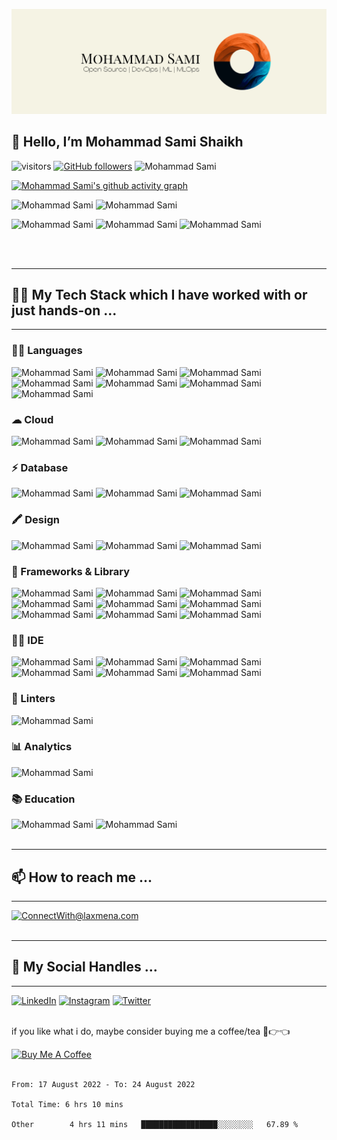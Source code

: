 ![Test Image 3](/assets/MohammadSami.png)

## 👋 Hello, I’m Mohammad Sami Shaikh

![visitors](https://visitor-badge.laobi.icu/badge?page_id=samishaikh6810.samishaikh6810) [![GitHub followers](https://img.shields.io/github/followers/samishaikh6810.svg?style=social&label=Follow)](https://github.com/samishaikh6810?tab=followers)
![Mohammad Sami](https://hits.seeyoufarm.com/api/count/incr/badge.svg?url=https%3A%2F%2Fgithub.com%2Fsamishaikh68101212%2Fhit-counter)

<!---
SamiShaikh6810/SamiShaikh6810 is a ✨ special ✨ repository because its `README.md` (this file) appears on your GitHub profile.
You can click the Preview link to take a look at your changes.
--->

<!-- Contribution Graph-->
[![Mohammad Sami's github activity graph](https://activity-graph.herokuapp.com/graph?username=samishaikh6810&theme=xcode&bg_color=0D1117&color=5BCDEC&line=5BCDEC&point=FFFFFF&hide_border=true)](https://github.com/samishaikh6810)

![Mohammad Sami](https://github-profile-summary-cards.vercel.app/api/cards/profile-details?username=samishaikh6810&theme=vue)
![Mohammad Sami](https://github-profile-trophy.vercel.app/?username=samishaikh6810)

![Mohammad Sami](https://github-readme-stats.vercel.app/api?username=samishaikh6810&show_icons=true&theme=dark&count_private=true&text_color=d3d3d3&icon_color=00E6FE&title_color=00E6FE)
![Mohammad Sami](https://github-readme-streak-stats.herokuapp.com/?user=samishaikh6810&theme=dark&theme=black-ice&stroke=0000)
![Mohammad Sami](https://github-readme-stats.vercel.app/api/top-langs/?username=samishaikh6810&layout=compact&theme=dark&langs_count=6&count_private=false&text_color=d3d3d3&title_color=00E6FE)

<!-- <p align="center">
<!-- <a href="https://github.com/SamiShaikh6810" title="Redirect's to Mohammad Sami's Github">
<img width="49%" src="https://github-readme-stats.vercel.app/api?username=samishaikh6810&show_icons=true&theme=dark&count_private=true&text_color=d3d3d3&icon_color=00E6FE&title_color=00E6FE" /></a> -->
  
<!-- <a href="https://github.com/SamiShaikh6810">
<img width="49%" title="Redirect's to Mohammad Sami Github" src="https://github-readme-streak-stats.herokuapp.com/?user=samishaikh6810&theme=dark&theme=black-ice&stroke=0000" /></a>

<a href ="https://github.com/SamiShaikh6810" title="Redirect's to Mohammad Sami's Github">
<img width="43%" src="https://github-readme-stats.vercel.app/api/top-langs/?username=samishaikh6810&layout=compact&theme=dark&langs_count=6&count_private=false&text_color=d3d3d3&title_color=00E6FE"/></a> --> 
<br/><br/>

***
## 👩‍💻 My Tech Stack which I have worked with or just hands-on ...
***

### 👩‍💻 Languages
![Mohammad Sami](https://img.shields.io/badge/C-00599C?style=for-the-badge&logo=c&logoColor=white)
![Mohammad Sami](https://img.shields.io/badge/C%2B%2B-00599C?style=for-the-badge&logo=c%2B%2B&logoColor=white)
![Mohammad Sami](https://img.shields.io/badge/CSS3-1572B6?style=for-the-badge&logo=css3&logoColor=white)
![Mohammad Sami](https://img.shields.io/badge/HTML5-E34F26?style=for-the-badge&logo=html5&logoColor=white)
![Mohammad Sami](https://img.shields.io/badge/JavaScript-323330?style=for-the-badge&logo=javascript&logoColor=F7DF1E)
![Mohammad Sami](https://img.shields.io/badge/json-5E5C5C?style=for-the-badge&logo=json&logoColor=white)
![Mohammad Sami](https://img.shields.io/badge/Python-FFD43B?style=for-the-badge&logo=python&logoColor=blue)

### ☁ Cloud
![Mohammad Sami](https://img.shields.io/badge/Amazon_AWS-FF9900?style=for-the-badge&logo=amazonaws&logoColor=white)
![Mohammad Sami](https://img.shields.io/badge/Google_Cloud-4285F4?style=for-the-badge&logo=google-cloud&logoColor=white)
![Mohammad Sami](https://img.shields.io/badge/Heroku-430098?style=for-the-badge&logo=heroku&logoColor=white)

### ⚡ Database
![Mohammad Sami](https://img.shields.io/badge/MySQL-005C84?style=for-the-badge&logo=mysql&logoColor=white)
![Mohammad Sami](https://img.shields.io/badge/MongoDB-4EA94B?style=for-the-badge&logo=mongodb&logoColor=white)
![Mohammad Sami](https://img.shields.io/badge/SQLite-07405E?style=for-the-badge&logo=sqlite&logoColor=white)

### 🖍 Design
![Mohammad Sami](https://img.shields.io/badge/Adobe%20Photoshop-31A8FF?style=for-the-badge&logo=Adobe%20Photoshop&logoColor=black)
![Mohammad Sami](https://img.shields.io/badge/Canva-%2300C4CC.svg?&style=for-the-badge&logo=Canva&logoColor=white)
![Mohammad Sami](https://img.shields.io/badge/Figma-F24E1E?style=for-the-badge&logo=figma&logoColor=white)

### 🚀 Frameworks & Library
![Mohammad Sami](https://img.shields.io/badge/Bootstrap-563D7C?style=for-the-badge&logo=bootstrap&logoColor=white)
![Mohammad Sami](https://img.shields.io/badge/Django-092E20?style=for-the-badge&logo=django&logoColor=green)
![Mohammad Sami](https://img.shields.io/badge/GitHub%20Pages-222222?style=for-the-badge&logo=GitHub%20Pages&logoColor=white)
![Mohammad Sami](https://img.shields.io/badge/Jupyter-F37626.svg?&style=for-the-badge&logo=Jupyter&logoColor=white)
![Mohammad Sami](https://img.shields.io/badge/npm-CB3837?style=for-the-badge&logo=npm&logoColor=white)
![Mohammad Sami](https://img.shields.io/badge/React-20232A?style=for-the-badge&logo=react&logoColor=61DAFB)
![Mohammad Sami](https://img.shields.io/badge/Sass-CC6699?style=for-the-badge&logo=sass&logoColor=white)
![Mohammad Sami](https://img.shields.io/badge/Tailwind_CSS-38B2AC?style=for-the-badge&logo=tailwind-css&logoColor=white)
![Mohammad Sami](https://img.shields.io/badge/Xampp-F37623?style=for-the-badge&logo=xampp&logoColor=white)

### 👩‍💻 IDE
![Mohammad Sami](https://img.shields.io/badge/Colab-F9AB00?style=for-the-badge&logo=googlecolab&color=525252)
![Mohammad Sami](https://img.shields.io/badge/Eclipse-2C2255?style=for-the-badge&logo=eclipse&logoColor=white)
![Mohammad Sami](https://img.shields.io/badge/IntelliJ_IDEA-000000.svg?style=for-the-badge&logo=intellij-idea&logoColor=white)
![Mohammad Sami](https://img.shields.io/badge/PyCharm-000000.svg?&style=for-the-badge&logo=PyCharm&logoColor=white)
![Mohammad Sami](https://img.shields.io/badge/sublime_text-%23575757.svg?&style=for-the-badge&logo=sublime-text&logoColor=important)
![Mohammad Sami](https://img.shields.io/badge/VSCode-0078D4?style=for-the-badge&logo=visual%20studio%20code&logoColor=white)

### 🧐 Linters
![Mohammad Sami](https://img.shields.io/badge/prettier-1A2C34?style=for-the-badge&logo=prettier&logoColor=F7BA3E)

### 📊 Analytics
![Mohammad Sami](https://img.shields.io/badge/WakaTime-000000?style=for-the-badge&logo=WakaTime&logoColor=white)

### 📚 Education
![Mohammad Sami](https://img.shields.io/badge/Coursera-0056D2?style=for-the-badge&logo=Coursera&logoColor=white)
![Mohammad Sami](https://img.shields.io/badge/Udemy-EC5252?style=for-the-badge&logo=Udemy&logoColor=white)
<br/><br/>

***
## 📫 How to reach me ...
***
<a href="mailto:mohammadsami@duck.com">![ConnectWith@laxmena.com](https://img.shields.io/badge/Gmail-D14836?style=for-the-badge&logo=gmail&logoColor=white)</a>
<br/><br/>

***
## 📱 My Social Handles ...
***

<a href="https://www.linkedin.com/in/1-from-ummah/">![LinkedIn](https://img.shields.io/badge/LinkedIn-0077B5?style=for-the-badge&logo=linkedin&logoColor=white)</a>
<a href="https://www.instagram.com/1_from_ummah/">![Instagram](https://img.shields.io/badge/Instagram-ea3991?style=for-the-badge&logo=instagram&logoColor=white)</a>
<a href="https://www.twitter.com/MSamiDev/">![Twitter](https://img.shields.io/badge/Twitter-3091f3?style=for-the-badge&logo=twitter&logoColor=white)</a>
<br/><br/>


if you like what i do, maybe consider buying me a coffee/tea 🥺👉👈

<a href="https://www.buymeacoffee.com/MohammadSami" target="_blank"><img src="https://cdn.buymeacoffee.com/buttons/v2/default-yellow.png" alt="Buy Me A Coffee" style="height: 60px !important;width: 217px !important;" ></a>
<br/><br/>

<!--START_SECTION:waka-->

```text
From: 17 August 2022 - To: 24 August 2022

Total Time: 6 hrs 10 mins

Other        4 hrs 11 mins   █████████████████░░░░░░░░   67.89 %
```

<!--END_SECTION:waka-->
